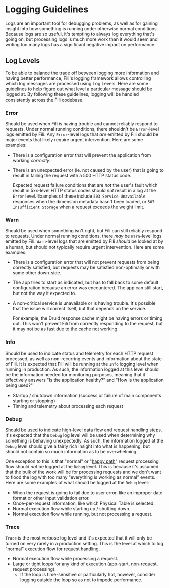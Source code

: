 Logging Guidelines
==================

Logs are an important tool for debugging problems, as well as for gaining insight into how something is running under
otherwise normal conditions. Because logs are so useful, it's tempting to always log everything that's going on, but
processing logs is much more work than it would seem and writing too many logs has a significant negative impact on
performance.

Log Levels
----------

To be able to balance the trade off between logging more information and having better performance, Fili's logging
framework allows controlling which log messages are processed using Log Levels. Here are some guidelines to help figure
out what level a particular message should be logged at. By following these guidelines, logging will be handled 
consistently across the Fili codebase.

### Error

Should be used when Fili is having trouble and cannot reliably respond to requests. Under normal running conditions, 
there shouldn't be `Error`-level logs emitted by Fili. Any `Error`-level logs that _are_ emitted by Fili should be major
events that likely require urgent intervention. Here are some examples:

- There is a configuration error that will prevent the application from working _correctly_.
- There is an unexpected error (ie. not caused by the user) that is going to result in failing the request with a 500 
  HTTP status code. 
  
  Expected request failure conditions that are _not_ the user's fault which result in 5xx-level HTTP
  status codes should _not_ result in a log at the `Error` level. Examples of these include `503 Service Unavailable` 
  responses when the dimension metadata hasn't been loaded, or `507 Insufficient Storage` when a request exceeds the
  weight limit.

### Warn

Should be used when something isn't right, but Fili can still reliably respond to requests. Under normal running
conditions, there _may_ be `Warn`-level logs emitted by Fili. `Warn`-level logs that are emitted by Fili _should_ be
looked at by a human, but should not typically require urgent intervention. Here are some examples:

- There is a configuration error that will not prevent requests from being correctly satisfied, but requests may be 
  satisfied non-optimally or with some other down-side.
- The app tries to start as indicated, but has to fall back to some default configuration because an error was 
  encountered. The app can still start, but not the way it expected to.
- A non-critical service is unavailable or is having trouble. It's possible that the issue will correct itself, but that
  depends on the service.

  For example, the Druid response cache might be having errors or timing out. This won't prevent Fili from correctly
  responding to the request, but it may not be as fast due to the cache not working.

### Info

Should be used to indicate status and telemetry for each HTTP request processed, as well as non-recurring events and
information about the state of Fili. It is expected that Fili will be running at the `Info` logging level when running
in production. As such, the information logged at this level should be the information needed for monitoring purposes,
meaning that it effectively answers "Is the application healthy?" and "How is the application being used?"

- Startup / shutdown information (success or failure of main components starting or stopping)
- Timing and telemetry about processing each request

### Debug

Should be used to indicate high-level data flow and request handling steps. It's expected that the `Debug` log level
will be used when determining why something is behaving unexpectedly. As such, the information logged at the `Debug`
level should give a fairly rich insight into what is happening, but should not contain so much information as to be
overwhelming. 

One exception to this is that "normal" or "[happy path](https://en.wikipedia.org/wiki/Happy_path)" request processing 
flow should _not_ be logged at the `Debug` level. This is because it's assumed that the bulk of the work will be for
processing requests and we don't want to flood the log with too many "everything is working as normal" events. Here are
some examples of what should be logged at the `Debug` level:

- When the request is going to fail due to user error, like an improper date format or other input validation error.
- Once-per-request information, like which Physical Table is selected.
- Normal execution flow while starting up / shutting down.
- Normal execution flow while running, but not processing a request.

### Trace

`Trace` is the most verbose log level and it's expected that it will only be turned on very rarely in a production
setting. This is the level at which to log "normal" execution flow for request handling.

- Normal execution flow while processing a request.
- Large or tight loops for any kind of execution (app-start, non-request, request processing).
    - If the loop is time-sensitive or particularly hot, however, consider logging outside the loop so as not to impede
      performance.
